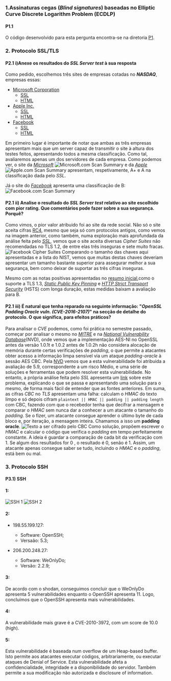 ### 1.Assinaturas cegas (_Blind signatures_) baseadas no Elliptic Curve Discrete Logarithm Problem (ECDLP)

#### P1.1
O código desenvolvido para esta pergunta encontra-se na diretoria [P1](https://github.com/uminho-miei-engseg-18-19/Grupo13/tree/master/TP2/P1).

### 2. Protocolo SSL/TLS

#### P2.1 i)Anexe os resultados do _SSL Server test_ à sua resposta
Como pedido, escolhemos três sites de empresas cotadas no ***NASDAQ***, empresas essas:
- [Microsoft Corporation](www.microsoft.com)
	- [SSL](https://www.ssllabs.com/ssltest/analyze.html?d=www.microsoft.com&latest)
	- [HTML](./SSL-Results/Microsoft.html)
- [Apple Inc.](www.apple.com)
	- [SSL](https://www.ssllabs.com/ssltest/analyze.html?d=www.apple.com&latest)
	- [HTML](./SSL-Results/Apple.html)
- [Facebook](https://www.facebook.com)
	- [SSL](https://www.ssllabs.com/ssltest/analyze.html?d=www.facebook.com)
	- [HTML](./SSL-Results/Facebook.html)

Em primeiro lugar é importante de notar que ambas as três empresas apresentam mais que um server capaz de transmitir o site à altura dos testes feitos, apresentando todos a mesma classificação. Como tal, avaliaremos apenas um dos servidores de cada empresa.
Como podemos ver, o site da *[Microsoft](microsoft.com)*
![Microsoft.com Scan Summary](./SSL-Results/Microsoft.png) e da *[Apple](apple.com)*![Apple.com Scan Summary](./SSL-Results/Microsoft.png) apresentam, respetivamente, A+ e A na classificação dada pelo *SSL*.

Já o site do *[Facebook](facebook.com)* apresenta uma classificação de B:
![Facebook.com Scan Summary](./SSL-Results/Facebook.png)

#### P2.1 ii) Analise o resultado do _SSL Server test_ relativo ao site escolhido com pior rating. Que comentários pode fazer sobre a sua segurança. Porquê?
Como vimos, o pior valor atribuido foi ao site da rede social. Não só o site aceita cifras [RC4](https://blog.qualys.com/ssllabs/2013/03/19/rc4-in-tls-is-broken-now-what?_ga=2.16122420.326019711.1550941154-115483375.1550941154), mesmo que seja só com protocolos antigos, como vemos na imagem anterior, como também, numa exploração mais aprofundada da análise feita pelo *[SSL](./SSL-Results/Facebook.html)*, vemos que o site aceita diversas *Cipher Suites* não recomendadas no TLS 1.2, de entre elas três inseguras e sete muito fracas.
![Facebook Cipher Suites](./SSL-Results/Facebook_Cipher_Suites.png)
Comparando o tamanho das chaves aqui apresentadas e a lista do NIST, vemos que muitas destas chaves deveriam apresentar um tamanho bastante superior para assegurar melhor a sua segurança, bem como deixar de suportar as três cifras inseguras.

Mesmo com as notas positivas apresentadas no [resumo inicial](./SSL-Results/Facebook.png),como o suporte a TLS 1.3, *[Static Public Key Pinning](https://scholarworks.iu.edu/dspace/bitstream/handle/2022/21039/PKI-ASAF-design-docs.pdf?sequence=4)* e *[HTTP Strict Transport Security](https://en.wikipedia.org/wiki/HTTP_Strict_Transport_Security)* (HSTS) com longa duração, estas medidas baixam a avaliação para B.

#### P2.1 iii) É natural que tenha reparado na seguinte informação: "_OpenSSL Padding Oracle vuln. (CVE-2016-2107)_" na secção de detalhe do protocolo. O que significa, para efeitos práticos?
Para analisar o *CVE* podemos, como foi prática no semestre passado, começar por analisar o mesmo no *[MITRE](https://cve.mitre.org/index.html)* e na *[National Vulnerability Database](https://nvd.nist.gov/)*(NVD), onde vemos que a implementação AES-NI no OpenSSL antes da versão 1.0.1t e 1.0.2 antes de 1.0.2h não considera alocação de memória durante certas verificações de *padding*, o que permite a atacantes obter acesso a informação limpa sensível via um ataque *padding-oracle* à sessão AES CBC.
Pela [NVD](https://nvd.nist.gov/vuln/detail/CVE-2016-2107) vemos que a esta vulnerabilidade foi atribuida a avaliação de 5.9, correspondente a um risco Médio, e uma série de soluções e ferramentas que podem resolver esta vulnerabilidade.
No entanto, a própria análise feita pelo *SSL* apresenta um [link](https://blog.cloudflare.com/yet-another-padding-oracle-in-openssl-cbc-ciphersuites/) sobre este problema, explicando o que se passa e apresentando uma solução para o mesmo, de forma mais fácil de entender que as fontes anteriores.
Em suma, as cifras *CBC* no *TLS* apresentam uma falha: calculam o *HMAC* do texto limpo e só depois cifram `plaintext || HMAC || padding || padding length` com CBC, fazendo com que o recebedor tenha que decifrar a mensagem e comparar o *HMAC* sem nunca dar a conhecer a um atacante o tamanho do *padding*. Se o fizer, um atacante consegue aprender o último byte de cada bloco e, por iteração, a mensagem inteira. Chamamos a isso um **padding oracle**.
![Texto a ser cifrado pelo CBC](./diagrama.jpg)
Como solução, propõem escrever o *HMAC* e calcular o código que verifica o *padding* em tempo perfeitamente constante. A ideia é guardar a comparação de cada bit da verificação com 1. Se algum dos resultados for 0 , o resultado é 0, senão é 1. Assim, um atacante apenas consegue saber se tudo, incluindo o *HMAC* e o *padding*, está bem ou mal.

### 3. Protocolo SSH

#### P3.1) SSH

#### 1:

![SSH 1](./SSH/ssh1.png)
![SSH 2](./SSH/ssh2.png)

#### 2:

- 198.55.199.127:
	- Software: OpenSSH;
	- Versaão: 5.3;

- 206.200.248.27:
	- Software: WeOnlyDo;
	- Versão: 2.2.9;

#### 3:

De acordo com o shodan, conseguimos concluir que o WeOnlyDo apresenta 5 vulnerabilidades enquanto o OpenSSH apresenta 11. Logo, concluímos que o OpenSSH apresenta mais vulnerabilidades.

#### 4:

A vulnerabilidade mais grave é a CVE-2010-3972, com um score de 10.0 (high).

#### 5:

Esta vulnerabilidade é baseada num overflow de um Heap-based buffer. Isto permite aos atacantes executar códigos, arbitrariamente, ou executar ataques de Denial of Service.
Esta vulnerabilidade afeta a confidencialidade, integridade e a disponibilidade do servidor. Também permite a sua modificação não autorizada e disclosure of information.